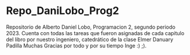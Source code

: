 # Repo_DaniLobo_Prog2
Repositorio de Alberto Daniel Lobo, Programacion 2, segundo periodo 2023.
Cuenta con todas las tareas que fueron asignadas de cada capitulo del libro por nuestro ingeniero, catedrático de la clase Elmer Danuary Padilla
Muchas Gracias por todo y por su tiempo Inge :) ;).

